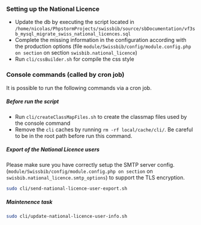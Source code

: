 ###  Setting up the National Licence
- Update the db by executing the script located in `/home/nicolas/PhpstormProjects/swissbib/source/sbDocumentation/vf3sb_mysql_migrate_swiss_national_licences.sql`
- Complete the missing information in the configuration according with the production options
(file `module/Swissbib/config/module.config.php on section` on  section `swisbib.national_licence`)
- Run `cli/cssBuilder.sh` for compile the css style


### Console commands (called by cron job)
It is possible to run the following commands via a cron job.
##### Before run the script
- Run `cli/createClassMapFiles.sh` to create the classmap files used by the console command
- Remove the `cli` caches by running  `rm -rf local/cache/cli/`. Be careful to be in the root 
path before run this command.


##### Export of the National Licence users
Please make sure you have correctly setup the SMTP server config.
(`module/Swissbib/config/module.config.php on section` on `swisbib.national_licence.smtp_options`) to support the TLS encryption.
```bash
sudo cli/send-national-licence-user-export.sh 
```

##### Maintenence task
```bash
sudo cli/update-national-licence-user-info.sh
``` 


